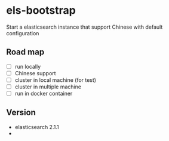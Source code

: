 # els-bootstrap

Start a elasticsearch instance that support Chinese with default configuration

## Road map

- [ ] run locally
- [ ] Chinese support
- [ ] cluster in local machine (for test)
- [ ] cluster in multiple machine
- [ ] run in docker container

## Version

- elasticsearch  2.1.1
- 